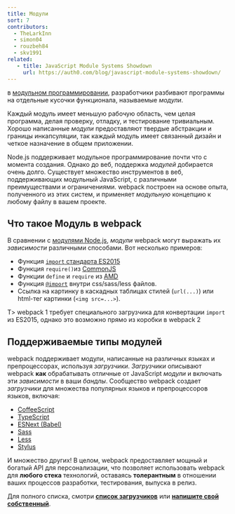 ```yaml
---
title: Модули
sort: 7
contributors:
  - TheLarkInn
  - simon04
  - rouzbeh84
  - skv1991
related:
   - title: JavaScript Module Systems Showdown
     url: https://auth0.com/blog/javascript-module-systems-showdown/
---
```


в [модульном программировании](https://ru.wikipedia.org/wiki/%D0%9C%D0%BE%D0%B4%D1%83%D0%BB%D1%8C%D0%BD%D0%BE%D0%B5_%D0%BF%D1%80%D0%BE%D0%B3%D1%80%D0%B0%D0%BC%D0%BC%D0%B8%D1%80%D0%BE%D0%B2%D0%B0%D0%BD%D0%B8%D0%B5), разработчики разбивают программы на отдельные кусочки функционала, называемые _модули_.

Каждый модуль имеет меньшую рабочую область, чем целая программа, делая проверку, отладку, и тестирование тривиальным.
Хорошо написанные _модули_ предоставляют твердые абстракции и границы инкапсуляции, так каждый модуль имеет связанный дизайн и четкое назначение в общем приложении.

Node.js поддерживает модульное программирование почти что с момента создания.
Однако до веб, поддержка _модулей_ добирается очень долго.
Существует множество инструментов в веб, поддерживающих модульный JavaScript, с различными преимуществами и ограничениями.
webpack построен на основе опыта, полученного из этих систем, и применяет _модульную_ концепцию к любому файлу в вашем проекте.

## Что такое Модуль в webpack

В сравнении с [модулями Node.js](https://nodejs.org/api/modules.html), _модули_ webpack могут выражать их _зависимости_ различными способами. Вот несколько примеров:

* Функция [`import` стандарта ES2015](https://developer.mozilla.org/en-US/docs/Web/JavaScript/Reference/Statements/import)
* Функция `require()`из [CommonJS](http://www.commonjs.org/specs/modules/1.0/)
* Функции `define` и `require` из [AMD](https://github.com/amdjs/amdjs-api/blob/master/AMD.md)
* Функция [`@import`](https://developer.mozilla.org/en-US/docs/Web/CSS/@import) внутри css/sass/less файлов.
* Ссылка на картинку в каскадных таблицах стилей (`url(...)`) или html-тег картинки (`<img src=...>`).

T> webpack 1 требует специального загрузчика для конвертации `import` из ES2015, однако это возможно прямо из коробки в webpack 2

## Поддерживаемые типы модулей

webpack поддерживает модули, написанные на различных языках и препроцессорах, используя _загрузчики_. _Загрузчики_ описывают webpack **как** обрабатывать отличные от JavaScript _модули_ и включать эти _зависимости_ в ваши _бандлы_.
Сообщество webpack создает _загрузчики_ для множества популярных языков и препроцессоров языков, включая:

* [CoffeeScript](http://coffeescript.org)
* [TypeScript](https://www.typescriptlang.org)
* [ESNext (Babel)](https://babeljs.io)
* [Sass](http://sass-lang.com)
* [Less](http://lesscss.org)
* [Stylus](http://stylus-lang.com)

И множество других! В целом, webpack предоставляет мощный и богатый API для персонализации, что позволяет использовать webpack для **любого стека** технологий, оставаясь **толерантным** в отношении ваших процессов разработки, тестирования, выпуска в релиз.

Для полного списка, смотри [**список загрузчиков**](/loaders) или [**напишите свой собственный**](/api/loaders).
